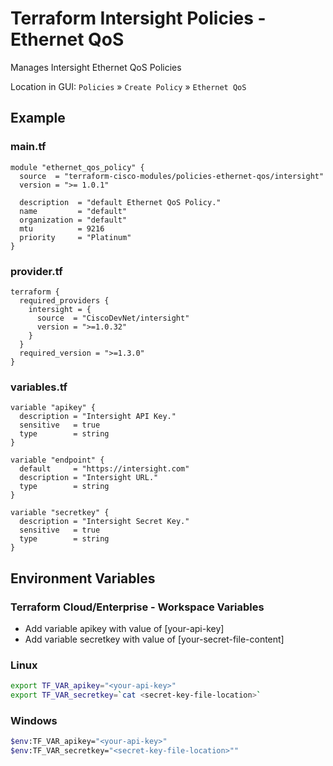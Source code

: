 <!-- BEGIN_TF_DOCS -->
# Terraform Intersight Policies - Ethernet QoS
Manages Intersight Ethernet QoS Policies

Location in GUI:
`Policies` » `Create Policy` » `Ethernet QoS`

## Example

### main.tf
```hcl
module "ethernet_qos_policy" {
  source  = "terraform-cisco-modules/policies-ethernet-qos/intersight"
  version = ">= 1.0.1"

  description  = "default Ethernet QoS Policy."
  name         = "default"
  organization = "default"
  mtu          = 9216
  priority     = "Platinum"
}
```

### provider.tf
```hcl
terraform {
  required_providers {
    intersight = {
      source  = "CiscoDevNet/intersight"
      version = ">=1.0.32"
    }
  }
  required_version = ">=1.3.0"
}
```

### variables.tf
```hcl
variable "apikey" {
  description = "Intersight API Key."
  sensitive   = true
  type        = string
}

variable "endpoint" {
  default     = "https://intersight.com"
  description = "Intersight URL."
  type        = string
}

variable "secretkey" {
  description = "Intersight Secret Key."
  sensitive   = true
  type        = string
}
```

## Environment Variables

### Terraform Cloud/Enterprise - Workspace Variables
- Add variable apikey with value of [your-api-key]
- Add variable secretkey with value of [your-secret-file-content]

### Linux
```bash
export TF_VAR_apikey="<your-api-key>"
export TF_VAR_secretkey=`cat <secret-key-file-location>`
```

### Windows
```bash
$env:TF_VAR_apikey="<your-api-key>"
$env:TF_VAR_secretkey="<secret-key-file-location>""
```
<!-- END_TF_DOCS -->
